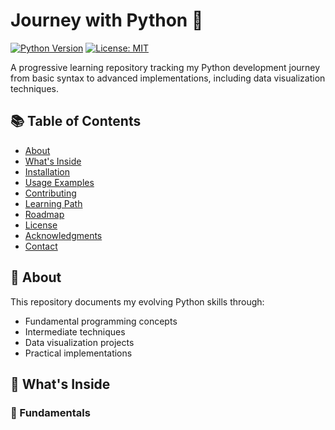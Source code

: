 # Journey with Python 🐍

[![Python Version](https://img.shields.io/badge/python-3.8%2B-blue)](https://www.python.org/)
[![License: MIT](https://img.shields.io/badge/License-MIT-yellow.svg)](https://opensource.org/licenses/MIT)

A progressive learning repository tracking my Python development journey from basic syntax to advanced implementations, including data visualization techniques.

## 📚 Table of Contents
- [About](#-about)
- [What's Inside](#-whats-inside)
- [Installation](#-installation)
- [Usage Examples](#-usage-examples)
- [Contributing](#-contributing)
- [Learning Path](#-learning-path)
- [Roadmap](#-roadmap)
- [License](#-license)
- [Acknowledgments](#-acknowledgments)
- [Contact](#-contact)

## 🌟 About
This repository documents my evolving Python skills through:
- Fundamental programming concepts
- Intermediate techniques
- Data visualization projects
- Practical implementations

## 📂 What's Inside

### 🧱 Fundamentals